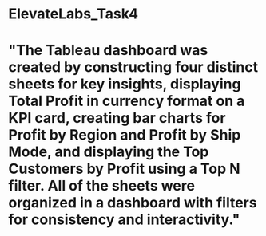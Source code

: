 # ElevateLabs_Task4
# "The Tableau dashboard was created by constructing four distinct sheets for key insights, displaying Total Profit in currency format on a KPI card, creating bar charts for Profit by Region and Profit by Ship Mode, and displaying the Top Customers by Profit using a Top N filter. All of the sheets were organized in a dashboard with filters for consistency and interactivity."
